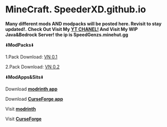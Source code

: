 # MineCraft. SpeederXD.github.io 
__Many different mods AND modpacks will be posted here. Revisit to stay updated!.__
__Check Out Visit My [YT CHANEL!](https://www.youtube.com/@speederxd7039) And Visit My WIP Java&Bedrock Server! the ip is SpeedGenzs.minehut.gg__

⬇️**ModPacks**⬇️                                                                                                                       

1.Pack Download: [VN 0.1](https://github.com/SpeederXD/SpeederXD.github.io/raw/main/VN%201.20.2-0.1.zip)

2.Pack Download: [VN 0.2](https://github.com/SpeederXD/SpeederXD.github.io/raw/main/VN%201.20.2%20v0.2-0.2.zip)

⬇️**ModApps&Sits**⬇️

Download [__modrinth app__](https://modrinth.com/app)

Download [__CurseForge app__](https://www.curseforge.com/download/app)

Visit [__modrinth__](https://modrinth.com)

Visit [__CurseForge__](https://www.curseforge.com)
